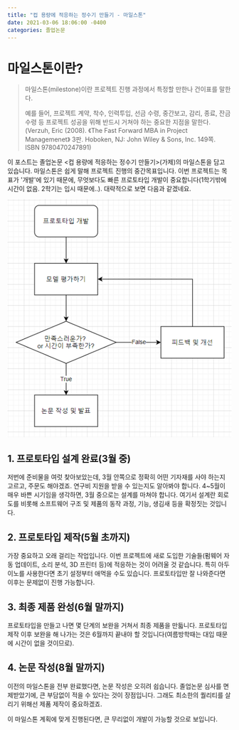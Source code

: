 ```yaml
---
title: "컵 용량에 적응하는 정수기 만들기 - 마일스톤"
date: 2021-03-06 18:06:00 -0400
categories: 졸업논문
---
```


# 마일스톤이란?

>   마일스톤(milestone)이란 프로젝트 진행 과정에서 특정할 만한나 건이표를 말한다. 
>
>   예를 들어, 프로젝트 계약, 착수, 인력투입, 선금 수령, 중간보고, 감리, 종료, 잔금 수령 등 프로젝트 성공을 위해 반드시 거쳐야 하는 중요한 지점을 말한다. (Verzuh, Eric (2008). 《The Fast Forward MBA in Project Managemenet》 3판. Hoboken, NJ: John Wiley & Sons, Inc. 149쪽. ISBN 9780470247891)

이 포스트는 졸업논문 <컵 용량에 적응하는 정수기 만들기>(가제)의 마일스톤을 담고 있습니다. 마일스톤은 쉽게 말해 프로젝트 진행의 중간목표입니다. 이번 프로젝트는 목표가 '개발'에 있기 때문에, 무엇보다도 빠른 프로토타입 개발이 중요합니다(1학기밖에 시간이 없음. 2학기는 입시 때문에..). 대략적으로 보면 다음과 같겠네요.

![프로젝트 진행 순서도](/assets/images/graduation-project-workflow.png)

## 1. 프로토타입 설계 완료(3월 중)
저번에 준비물을 여럿 찾아보았는데, 3월 안쪽으로 정확히 어떤 기자재를 사야 하는지 고르고, 주문도 해야겠죠. 연구비 지원을 받을 수 있는지도 알아봐야 합니다. 4~5월이 매우 바쁜 시기임을 생각하면, 3월 중으로는 설계를 마쳐야 합니다. 여기서 설계란 회로도를 비롯해 소프트웨어 구조 및 제품의 동작 과정, 기능, 생김새 등을 확정짓는 것입니다.

## 2. 프로토타입 제작(5월 초까지)
가장 중요하고 오래 걸리는 작업입니다. 이번 프로젝트에 새로 도입한 기술들(펌웨어 자동 업데이트, 소리 분석, 3D 프린터 등)에 적응하는 것이 어려울 것 같습니다. 특히 아두이노를 사용한다면 초기 설정부터 애먹을 수도 있습니다. 프로토타입만 잘 나와준다면 이후는 문제없이 진행 가능합니다.

## 3. 최종 제품 완성(6월 말까지)
프로토타입을 만들고 나면 몇 단계의 보완을 거쳐서 최종 제품을 만듧니다. 프로토타입 제작 이후 보완을 해 나가는 것은 6월까지 끝내야 할 것입니다(여름방학때는 대입 때문에 시간이 없을 것이므로).

## 4. 논문 작성(8월 말까지)
이전의 마일스톤을 전부 완료했다면, 논문 작성은 오히려 쉽습니다. 졸업논문 심사를 면제받았기에, 큰 부담없이 적을 수 있다는 것이 장점입니다. 그래도 최소한의 퀄리티를 살리기 위해선 제품 제작이 중요하겠죠.

이 마일스톤 계획에 맞게 진행된다면, 큰 무리없이 개발이 가능할 것으로 보입니다.
